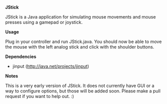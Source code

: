 __JStick__

JStick is a Java application for simulating mouse movements and mouse presses using a gamepad or joystick.

__Usage__

Plug in your controller and run JStick.java. You should now be able to move the mouse with the left analog stick and
click with the shoulder buttons.

__Dependencies__

* jinput (http://java.net/projects/jinput)

__Notes__

This is a very early version of JStick. It does not currently have GUI or a way to configure options,
but those will be added soon. Please make a pull request if you want to help out. :)